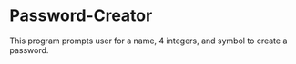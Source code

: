 # Password-Creator
This program prompts user for a name, 4 integers, and symbol to create a password.
